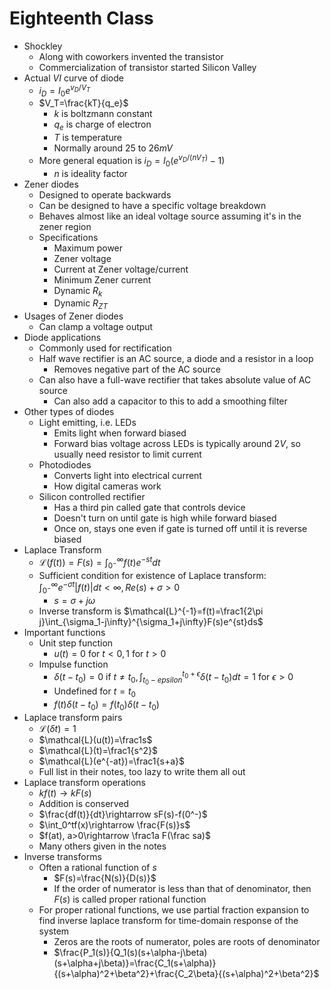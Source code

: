 # Eighteenth Class
* Shockley
  * Along with coworkers invented the transistor
  * Commercialization of transistor started Silicon Valley
* Actual $VI$ curve of diode
  * $i_D=I_0e^{v_D/V_T}$
  * $V_T=\frac{kT}{q_e}$
    * $k$ is boltzmann constant
    * $q_e$ is charge of electron
    * $T$ is temperature
    * Normally around $25$ to $26mV$
  * More general equation is $i_D=I_0(e^{v_D/(nV_T)}-1)$
    * $n$ is ideality factor
* Zener diodes
  * Designed to operate backwards
  * Can be designed to have a specific voltage breakdown
  * Behaves almost like an ideal voltage source assuming it's in the zener region
  * Specifications
    * Maximum power
    * Zener voltage
    * Current at Zener voltage/current
    * Minimum Zener current
    * Dynamic $R_k$
    * Dynamic $R_{ZT}$
* Usages of Zener diodes
  * Can clamp a voltage output
* Diode applications
  * Commonly used for rectification
  * Half wave rectifier is an AC source, a diode and a resistor in a loop
    * Removes negative part of the AC source
  * Can also have a full-wave rectifier that takes absolute value of AC source
    * Can also add a capacitor to this to add a smoothing filter
* Other types of diodes
  * Light emitting, i.e. LEDs
    * Emits light when forward biased
    * Forward bias voltage across LEDs is typically around $2V$, so usually need resistor to limit current
  * Photodiodes
    * Converts light into electrical current
    * How digital cameras work
  * Silicon controlled rectifier
    * Has a third pin called gate that controls device
    * Doesn't turn on until gate is high while forward biased
    * Once on, stays one even if gate is turned off until it is reverse biased
* Laplace Transform
  * $\mathcal{L}(f(t))=F(s)=\int_{0^-}^\infty f(t)e^{-st}dt$
  * Sufficient condition for existence of Laplace transform: $\int_{0^-}^\infty e^{-\sigma t}|f(t)|dt<\infty, Re(s)+\sigma >0$
    * $s=\sigma+j\omega$
  * Inverse transform is $\mathcal{L}^{-1}=f(t)=\frac1{2\pi j}\int_{\sigma_1-j\infty}^{\sigma_1+j\infty}F(s)e^{st}ds$
* Important functions
  * Unit step function
    * $u(t)=0$ for $t<0, 1$ for $t>0$
  * Impulse function
    * $\delta(t-t_0)=0$ if $t\neq t_0, \int_{t_0-epsilon}^{t_0+\epsilon}\delta(t-t_0)dt=1$ for $\epsilon>0$
    * Undefined for $t=t_0$
    * $f(t)\delta(t-t_0)=f(t_0)\delta(t-t_0)$
* Laplace transform pairs
  * $\mathcal{L}(\delta t)=1$
  * $\mathcal{L}(u(t))=\frac1s$
  * $\mathcal{L}(t)=\frac1{s^2}$
  * $\mathcal{L}(e^{-at})=\frac1{s+a}$
  * Full list in their notes, too lazy to write them all out
* Laplace transform operations
  * $kf(t)\rightarrow kF(s)$
  * Addition is conserved
  * $\frac{df(t)}{dt}\rightarrow sF(s)-f(0^-)$
  * $\int_0^tf(x)\rightarrow \frac{F(s)}s$
  * $f(at), a>0\rightarrow \frac1a F(\frac sa)$
  * Many others given in the notes
* Inverse transforms
  * Often a rational function of $s$
    * $F(s)=\frac{N(s)}{D(s)}$
    * If the order of numerator is less than that of denominator, then $F(s)$ is called proper rational function
  * For proper rational functions, we use partial fraction expansion to find inverse laplace transform for time-domain response of the system
    * Zeros are the roots of numerator, poles are roots of denominator
    * $\frac{P_1(s)}{Q_1(s)(s+\alpha-j\beta)(s+\alpha+j\beta)}=\frac{C_1(s+\alpha)}{(s+\alpha)^2+\beta^2}+\frac{C_2\beta}{(s+\alpha)^2+\beta^2}$